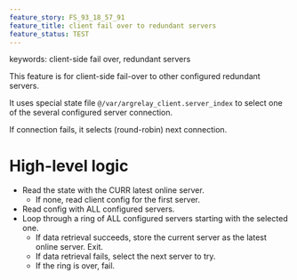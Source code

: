 ```yaml
---
feature_story: FS_93_18_57_91
feature_title: client fail over to redundant servers
feature_status: TEST
---
```


keywords: client-side fail over, redundant servers

This feature is for client-side fail-over to other configured redundant servers.

It uses special state file `@/var/argrelay_client.server_index`
to select one of the several configured server connection.

If connection fails, it selects (round-robin) next connection.

# High-level logic

*   Read the state with the CURR latest online server.
    *   If none, read client config for the first server.
*   Read config with ALL configured servers.
*   Loop through a ring of ALL configured servers starting with the selected one.
    *   If data retrieval succeeds, store the current server as the latest online server. Exit.
    *   If data retrieval fails, select the next server to try.
    *   If the ring is over, fail.

